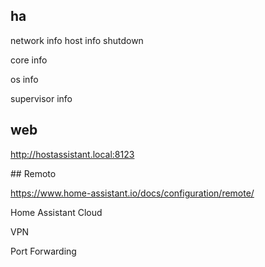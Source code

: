 ## ha 

network
    info
host 
    info
    shutdown 

core
    info

os
    info

supervisor
    info


## web 
http://hostassistant.local:8123




## Remoto

https://www.home-assistant.io/docs/configuration/remote/

Home Assistant Cloud

VPN

Port Forwarding

